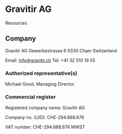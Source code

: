 # Gravitir AG
Resources

## Company

Gravitir AG
Gewerbestrasse 6
6330 Cham
Switzerland

Email: info@gravitir.ch
Tel: +41 32 510 19 55


### Authorized representative(s)
Michael Good, Managing Director

### Commercial register
Registered company name: Gravitir AG

Company no. (UID): CHE-294.888.676

VAT number: CHE-294.888.676 MWST
